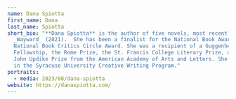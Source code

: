 ```yaml
---
name: Dana Spiotta
first_name: Dana
last_name: Spiotta
short_bio: "**Dana Spiotta** is the author of five novels, most recently
  _Wayward_ (2021).  She has been a finalist for the National Book Award and the
  National Book Critics Circle Award. She was a recipient of a Guggenheim
  Fellowship, the Rome Prize, the St. Francis College Literary Prize, and the
  John Updike Prize from the American Academy of Arts and Letters. She teaches
  in the Syracuse University Creative Writing Program."
portraits:
  - media: 2023/08/dana-spiotta
website: https://danaspiotta.com/
---
```


